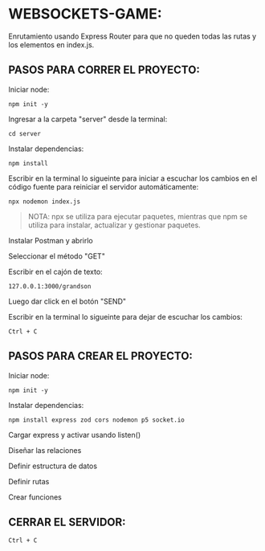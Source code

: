 # WEBSOCKETS-GAME:

Enrutamiento usando Express Router para que no queden todas las rutas y los elementos en index.js.

## PASOS PARA CORRER EL PROYECTO:

Iniciar node:

```
npm init -y
```

Ingresar a la carpeta "server" desde la terminal:

```
cd server
```

Instalar dependencias:

```
npm install
```

Escribir en la terminal lo sigueinte para iniciar a escuchar los cambios en el código fuente para reiniciar el servidor automáticamente:

```
npx nodemon index.js
```

> NOTA:
> npx se utiliza para ejecutar paquetes, mientras que npm se utiliza para instalar, actualizar y gestionar paquetes.

Instalar Postman y abrirlo

Seleccionar el método "GET"

Escribir en el cajón de texto:

```
127.0.0.1:3000/grandson

```

Luego dar click en el botón "SEND"

Escribir en la terminal lo sigueinte para dejar de escuchar los cambios:

```
Ctrl + C
```

## PASOS PARA CREAR EL PROYECTO:

Iniciar node:

```
npm init -y
```

Instalar dependencias:

```
npm install express zod cors nodemon p5 socket.io
```

Cargar express y activar usando listen()

Diseñar las relaciones

Definir estructura de datos

Definir rutas

Crear funciones

## CERRAR EL SERVIDOR:

```
Ctrl + C
```
